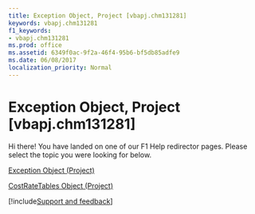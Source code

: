 ```yaml
---
title: Exception Object, Project [vbapj.chm131281]
keywords: vbapj.chm131281
f1_keywords:
- vbapj.chm131281
ms.prod: office
ms.assetid: 6349f0ac-9f2a-46f4-95b6-bf5db85adfe9
ms.date: 06/08/2017
localization_priority: Normal
---
```



# Exception Object, Project [vbapj.chm131281]

Hi there! You have landed on one of our F1 Help redirector pages. Please select the topic you were looking for below.

[Exception Object (Project)](http://msdn.microsoft.com/library/105372cd-2e8b-0fd0-f565-0a75c907a40a%28Office.15%29.aspx)

[CostRateTables Object (Project)](http://msdn.microsoft.com/library/f08a0a0c-d7ef-f315-5435-804897d5158a%28Office.15%29.aspx)

[!include[Support and feedback](~/includes/feedback-boilerplate.md)]